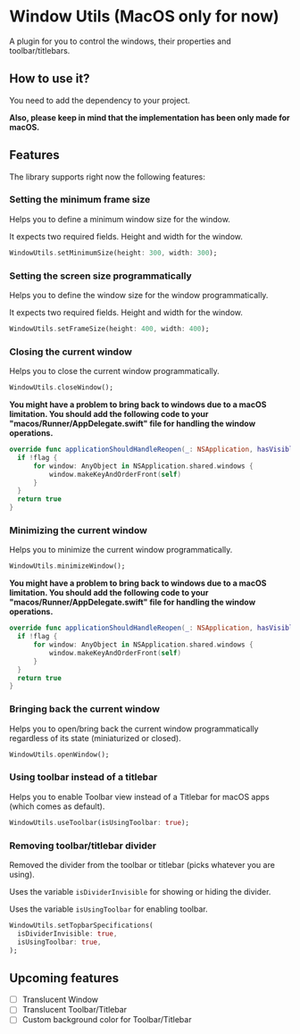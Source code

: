 # Window Utils (MacOS only for now)

A plugin for you to control the windows, their properties and toolbar/titlebars.

## How to use it? 

You need to add the dependency to your project.

**Also, please keep in mind that the implementation has been only made for macOS.** 

## Features 

The library supports right now the following features:

### Setting the minimum frame size

Helps you to define a minimum window size for the window.

It expects two required fields. Height and width for the window. 

```dart
WindowUtils.setMinimumSize(height: 300, width: 300);
```
### Setting the screen size programmatically

Helps you to define the window size for the window programmatically.

It expects two required fields. Height and width for the window.

```dart
WindowUtils.setFrameSize(height: 400, width: 400);
```

### Closing the current window

Helps you to close the current window programmatically.

```dart
WindowUtils.closeWindow();
```

**You might have a problem to bring back to windows due to a macOS limitation. You should add the following code to your "macos/Runner/AppDelegate.swift" file for handling the window operations.**

```swift
override func applicationShouldHandleReopen(_: NSApplication, hasVisibleWindows flag: Bool) -> Bool {
  if !flag {
      for window: AnyObject in NSApplication.shared.windows {
          window.makeKeyAndOrderFront(self)
      }
  }
  return true
}
```

### Minimizing the current window

Helps you to minimize the current window programmatically.

```dart
WindowUtils.minimizeWindow();
```

**You might have a problem to bring back to windows due to a macOS limitation. You should add the following code to your "macos/Runner/AppDelegate.swift" file for handling the window operations.**

```swift
override func applicationShouldHandleReopen(_: NSApplication, hasVisibleWindows flag: Bool) -> Bool {
  if !flag {
      for window: AnyObject in NSApplication.shared.windows {
          window.makeKeyAndOrderFront(self)
      }
  }
  return true
}
```

### Bringing back the current window
Helps you to open/bring back the current window programmatically regardless of its state (miniaturized or closed).

```dart
WindowUtils.openWindow();
```

### Using toolbar instead of a titlebar
Helps you to enable Toolbar view instead of a Titlebar for macOS apps (which comes as default).

```dart
WindowUtils.useToolbar(isUsingToolbar: true);
```
### Removing toolbar/titlebar divider
Removed the divider from the toolbar or titlebar (picks whatever you are using).

Uses the variable `isDividerInvisible` for showing or hiding the divider.

Uses the variable `isUsingToolbar` for enabling toolbar.

```dart
WindowUtils.setTopbarSpecifications(
  isDividerInvisible: true,
  isUsingToolbar: true,
);
```

## Upcoming features
- [ ] Translucent Window
- [ ] Translucent Toolbar/Titlebar
- [ ] Custom background color for Toolbar/Titlebar
